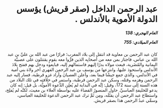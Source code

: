 <h1 dir="rtl">عبد الرحمن الداخل (صقر قريش) يؤسس الدولة الأموية بالأندلس .</h1>

<h5 dir="rtl">العام الهجري:  138

العام الميلادي: 755

</h5>

<p dir="rtl">كان عبد الرحمن بن معاوية قد انتقل إلى بلاد المغرب؛ فرارًا من عبد الله بن عليِّ بن عبد الله بن عباس، فاجتاز بمن معه من أصحابِه الذين فرُّوا معه بقومٍ يقتتلون على عصبيَّة اليمانية والمُضَرية، فبعث مولاه بدرًا إليهم فاستمالهم إليه، فبايعوه ودخل بهم ففتح بلادَ الأندلس واستحوذ عليها، وانتزعها من يوسف بن عبد الرحمن الفهري آخر ولاة بني أمية في الأندلس، والذي جمع جيشًا فيما بعد، وأعلن العصيانَ وأراد غزو قرطبة، فسار إليه عبد الرحمن وهزمه وقتله، وسكن عبد الرحمن قرطبة، واستمر في خلافتِه في تلك البلاد من هذه السنة إلى سنة 172، وقيل: إنَّه في البداية لم يُعلِن الدَّعوة الأمويَّة، بل قيل: إنه كان يدعو للخليفةِ العباسيِّ. حاول المنصورُ القضاءَ عليه بواسطة العلاء بن مغيث، لكنَّه لم يُفلِح، واستطاع عبد الرحمن أن يقتُلَه، ومِن ثَمَّ ترك عبد الرحمن الدعوة للخليفة العباسي، وسمِّي عبدُ الرحمن هذا بصقر قريش.</p></br>
